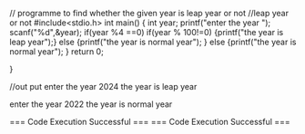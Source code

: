 // programme to find whether the given year is leap year or not
//leap year or not
#include<stdio.h>
int main()
{
int year;
printf("enter the year ");
scanf("%d",&year);
  if(year %4 ==0)
      if(year % 100!=0)
      {printf("the year is leap year");}
      else
      {printf("the year is normal year");
    }
  else
  {printf("the year is normal year");
  }
  return 0;
  
   }

   //out put
   enter the year 2024
the year is leap year

enter the year 2022
the year is normal year

=== Code Execution Successful ===
=== Code Execution Successful ===

